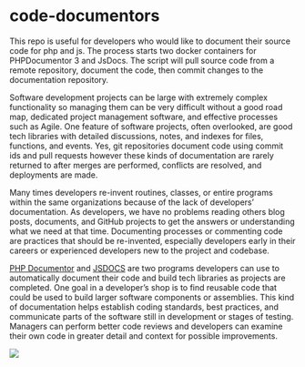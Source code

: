 # code-documentors
This repo is useful for developers who would like to document their source code for php and js.  The process starts two docker containers for PHPDocumentor 3 and JsDocs.  The script will pull source code from a remote repository, document the code, then commit changes to the documentation repository.
<p>Software development projects can be large with extremely complex functionality so managing them can be very difficult without a good road map, dedicated project management software, and effective processes such as Agile. One feature of software projects, often overlooked, are good tech libraries with detailed discussions, notes, and indexes for files, functions, and events.  Yes, git repositories document code using commit ids and pull requests however these kinds of documentation are rarely returned to after merges are performed, conflicts are resolved, and deployments are made. </p>
<p>Many times developers re-invent routines, classes, or entire programs within the same organizations because of the lack of developers’ documentation. As developers, we have no problems reading others blog posts, documents, and GitHub projects to get the answers or understanding what we need at that time.  Documenting processes or commenting code are practices that should be re-invented, especially developers early in their careers or experienced developers new to the project and codebase.</p>
<p><a href="https://www.phpdoc.org/">PHP Documentor</a> and <a href="https://jsdoc.app/">JSDOCS</a> are two programs developers can use to automatically document their code and build tech libraries as projects are completed.  One goal in a developer’s shop is to find reusable code that could be used to build larger software components or assemblies.  This kind of documentation helps establish coding standards, best practices, and communicate parts of the software still in development or stages of testing.  Managers can perform better code reviews and developers can examine their own code in greater detail and context for possible improvements.</p>
<img src="https://user-images.githubusercontent.com/24398678/230962905-0aefcaca-00a3-4692-bc39-ef2a010d63b6.jpg" />
